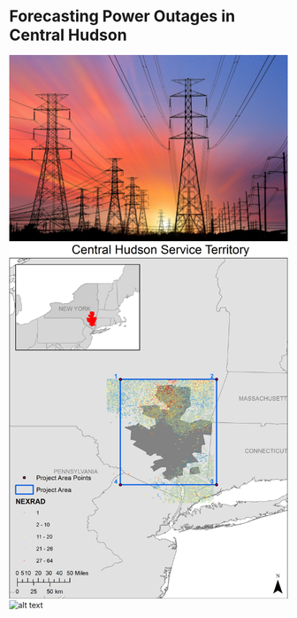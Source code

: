 # Forecasting Power Outages in Central Hudson


![alt text](https://raw.githubusercontent.com/dvu4/metis_datascience/master/projects/project5/images/power-lines.jpg)
![alt text](https://raw.githubusercontent.com/dvu4/metis_datascience/master/projects/project5/images/NewYork_ProjectArea.jpg)
![alt text](https://github.com/dvu4/metis_datascience/blob/master/projects/project5/images/radar.gif)

